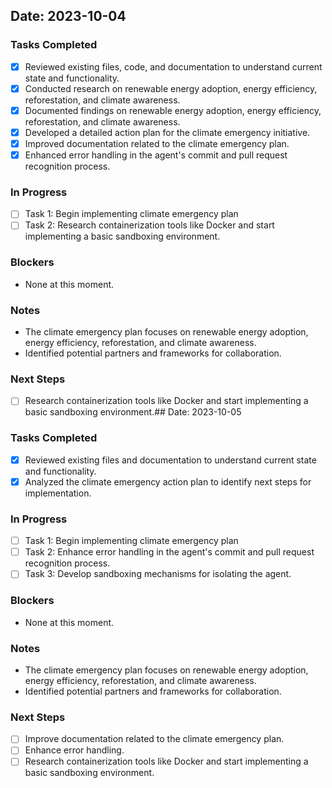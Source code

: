 ## Date: 2023-10-04

### Tasks Completed
- [x] Reviewed existing files, code, and documentation to understand current state and functionality.
- [x] Conducted research on renewable energy adoption, energy efficiency, reforestation, and climate awareness.
- [x] Documented findings on renewable energy adoption, energy efficiency, reforestation, and climate awareness.
- [x] Developed a detailed action plan for the climate emergency initiative.
- [x] Improved documentation related to the climate emergency plan.
- [x] Enhanced error handling in the agent's commit and pull request recognition process.

### In Progress
- [ ] Task 1: Begin implementing climate emergency plan
- [ ] Task 2: Research containerization tools like Docker and start implementing a basic sandboxing environment.

### Blockers
- None at this moment.

### Notes
- The climate emergency plan focuses on renewable energy adoption, energy efficiency, reforestation, and climate awareness.
- Identified potential partners and frameworks for collaboration.

### Next Steps
- [ ] Research containerization tools like Docker and start implementing a basic sandboxing environment.## Date: 2023-10-05

### Tasks Completed
- [x] Reviewed existing files and documentation to understand current state and functionality.
- [x] Analyzed the climate emergency action plan to identify next steps for implementation.

### In Progress
- [ ] Task 1: Begin implementing climate emergency plan
- [ ] Task 2: Enhance error handling in the agent's commit and pull request recognition process.
- [ ] Task 3: Develop sandboxing mechanisms for isolating the agent.

### Blockers
- None at this moment.

### Notes
- The climate emergency plan focuses on renewable energy adoption, energy efficiency, reforestation, and climate awareness.
- Identified potential partners and frameworks for collaboration.

### Next Steps
- [ ] Improve documentation related to the climate emergency plan.
- [ ] Enhance error handling.
- [ ] Research containerization tools like Docker and start implementing a basic sandboxing environment.